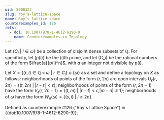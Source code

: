 ```yaml
---
uid: S000123
slug: roy's-lattice-space
name: Roy's lattice space
counterexamples_id: 126
refs:
  - doi: 10.1007/978-1-4612-6290-9
    name: Counterexamples in Topology
---
```

Let $\{C_i\ |\ i \in \omega\}$ be a collection of disjoint dense subsets of $\mathbb{Q}$. For specificity, let \(p(i)\) be the \(i\)th prime,
and let \(C_i\) be the rational numbers of the form $\frac{a}{p(i)^n}$, with $a$ an integer not divisible by $p(i)$.

Let $X = \{(r,i) \in \mathbb{Q} \times \omega\ |\ r \in C_i\} \cup \{\omega\}$ as a set and define a topology on $X$ as follows: neighborhoods of points of the form $(r,2n)$ are open intervals $U_\epsilon(r,2n) = \{(t,2n)\ |\ |r-t|<\epsilon\}$; neighborhoods of points of the form $(r,2n-1)$ have the form $V_\epsilon(r,2n-1) = \{(t,m)\ |\ |r-t|<\epsilon, |m-n|\leq 1\}$; neighborhoods of $\omega$ have the form $W_n(\omega) = \{(s,i)\ |\ i \geq 2n\}$.

Defined as counterexample #126 ("Roy's Lattice Space")
in {{doi:10.1007/978-1-4612-6290-9}}.
